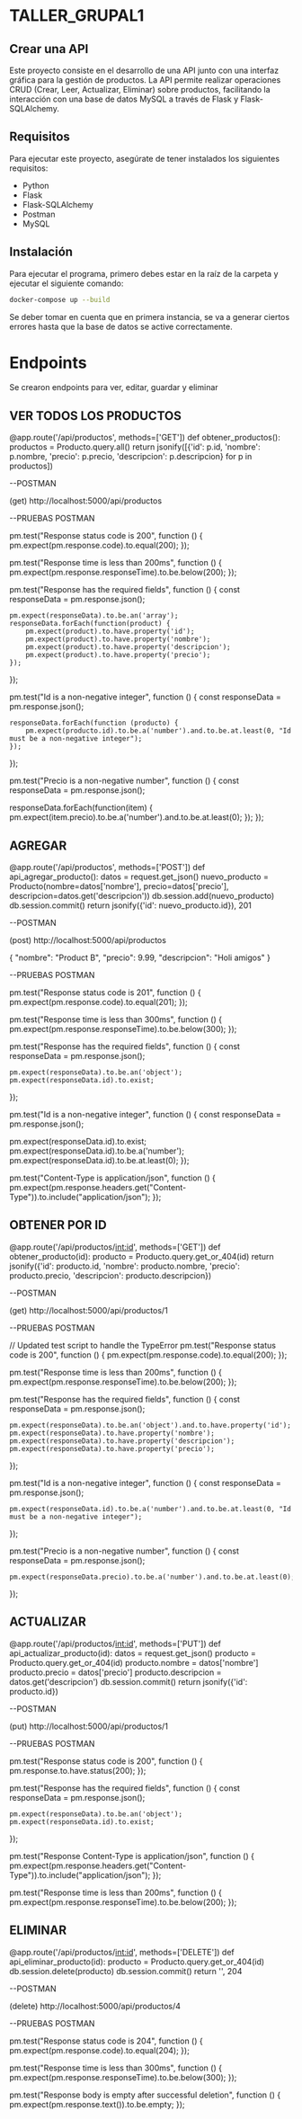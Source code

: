 # TALLER_GRUPAL1

## Crear una API

Este proyecto consiste en el desarrollo de una API junto con una interfaz gráfica para la gestión de productos. La API permite realizar operaciones CRUD (Crear, Leer, Actualizar, Eliminar) sobre productos, facilitando la interacción con una base de datos MySQL a través de Flask y Flask-SQLAlchemy.

## Requisitos

Para ejecutar este proyecto, asegúrate de tener instalados los siguientes requisitos:

- Python
- Flask
- Flask-SQLAlchemy
- Postman
- MySQL

## Instalación

Para ejecutar el programa, primero debes estar en la raíz de la carpeta y ejecutar el siguiente comando:

```bash
docker-compose up --build 
```

Se deber tomar en cuenta que en primera instancia, se va a generar ciertos errores hasta
que la base de datos se active correctamente.

# Endpoints 

Se crearon endpoints para ver, editar, guardar y eliminar

## VER TODOS LOS PRODUCTOS
@app.route('/api/productos', methods=['GET'])
def obtener_productos():
    productos = Producto.query.all()
    return jsonify([{'id': p.id, 'nombre': p.nombre, 'precio': p.precio, 'descripcion': p.descripcion} for p in productos])

 --POSTMAN 

 (get) http://localhost:5000/api/productos

 --PRUEBAS POSTMAN

 pm.test("Response status code is 200", function () {
    pm.expect(pm.response.code).to.equal(200);
});


pm.test("Response time is less than 200ms", function () {
  pm.expect(pm.response.responseTime).to.be.below(200);
});


pm.test("Response has the required fields", function () {
    const responseData = pm.response.json();
    
    pm.expect(responseData).to.be.an('array');
    responseData.forEach(function(product) {
        pm.expect(product).to.have.property('id');
        pm.expect(product).to.have.property('nombre');
        pm.expect(product).to.have.property('descripcion');
        pm.expect(product).to.have.property('precio');
    });
});


pm.test("Id is a non-negative integer", function () {
    const responseData = pm.response.json();
    
    responseData.forEach(function (producto) {
        pm.expect(producto.id).to.be.a('number').and.to.be.at.least(0, "Id must be a non-negative integer");
    });
});


pm.test("Precio is a non-negative number", function () {
  const responseData = pm.response.json();
  
  responseData.forEach(function(item) {
    pm.expect(item.precio).to.be.a('number').and.to.be.at.least(0);
  });
});


## AGREGAR
@app.route('/api/productos', methods=['POST'])
def api_agregar_producto():
    datos = request.get_json()
    nuevo_producto = Producto(nombre=datos['nombre'], precio=datos['precio'], descripcion=datos.get('descripcion'))
    db.session.add(nuevo_producto)
    db.session.commit()
    return jsonify({'id': nuevo_producto.id}), 201

 --POSTMAN

(post) http://localhost:5000/api/productos

 {
  "nombre": "Product B",
  "precio": 9.99,
  "descripcion": "Holi amigos"
}

--PRUEBAS POSTMAN

pm.test("Response status code is 201", function () {
    pm.expect(pm.response.code).to.equal(201);
});


pm.test("Response time is less than 300ms", function () {
  pm.expect(pm.response.responseTime).to.be.below(300);
});


pm.test("Response has the required fields", function () {
    const responseData = pm.response.json();
    
    pm.expect(responseData).to.be.an('object');
    pm.expect(responseData.id).to.exist;
});


pm.test("Id is a non-negative integer", function () {
  const responseData = pm.response.json();
  
  pm.expect(responseData.id).to.exist;
  pm.expect(responseData.id).to.be.a('number');
  pm.expect(responseData.id).to.be.at.least(0);
});


pm.test("Content-Type is application/json", function () {
  pm.expect(pm.response.headers.get("Content-Type")).to.include("application/json");
});

## OBTENER POR ID
@app.route('/api/productos/<int:id>', methods=['GET'])
def obtener_producto(id):
    producto = Producto.query.get_or_404(id)
    return jsonify({'id': producto.id, 'nombre': producto.nombre, 'precio': producto.precio, 'descripcion': producto.descripcion})

--POSTMAN

(get) http://localhost:5000/api/productos/1

--PRUEBAS POSTMAN

// Updated test script to handle the TypeError
pm.test("Response status code is 200", function () {
    pm.expect(pm.response.code).to.equal(200);
});


pm.test("Response time is less than 200ms", function () {
    pm.expect(pm.response.responseTime).to.be.below(200);
});


pm.test("Response has the required fields", function () {
    const responseData = pm.response.json();
    
    pm.expect(responseData).to.be.an('object').and.to.have.property('id');
    pm.expect(responseData).to.have.property('nombre');
    pm.expect(responseData).to.have.property('descripcion');
    pm.expect(responseData).to.have.property('precio');
});


pm.test("Id is a non-negative integer", function () {
    const responseData = pm.response.json();
    
    pm.expect(responseData.id).to.be.a('number').and.to.be.at.least(0, "Id must be a non-negative integer");
});


pm.test("Precio is a non-negative number", function () {
    const responseData = pm.response.json();
  
    pm.expect(responseData.precio).to.be.a('number').and.to.be.at.least(0);
});

## ACTUALIZAR
@app.route('/api/productos/<int:id>', methods=['PUT'])
def api_actualizar_producto(id):
    datos = request.get_json()
    producto = Producto.query.get_or_404(id)
    producto.nombre = datos['nombre']
    producto.precio = datos['precio']
    producto.descripcion = datos.get('descripcion')
    db.session.commit()
    return jsonify({'id': producto.id})

--POSTMAN

(put) http://localhost:5000/api/productos/1

--PRUEBAS POSTMAN

pm.test("Response status code is 200", function () {
    pm.response.to.have.status(200);
});


pm.test("Response has the required fields", function () {
    const responseData = pm.response.json();
    
    pm.expect(responseData).to.be.an('object');
    pm.expect(responseData.id).to.exist;
});


pm.test("Response Content-Type is application/json", function () {
    pm.expect(pm.response.headers.get("Content-Type")).to.include("application/json");
});


pm.test("Response time is less than 200ms", function () {
  pm.expect(pm.response.responseTime).to.be.below(200);
});

## ELIMINAR
@app.route('/api/productos/<int:id>', methods=['DELETE'])
def api_eliminar_producto(id):
    producto = Producto.query.get_or_404(id)
    db.session.delete(producto)
    db.session.commit()
    return '', 204

--POSTMAN

(delete) http://localhost:5000/api/productos/4

--PRUEBAS POSTMAN

pm.test("Response status code is 204", function () { 
    pm.expect(pm.response.code).to.equal(204); 
});

pm.test("Response time is less than 300ms", function () {  
    pm.expect(pm.response.responseTime).to.be.below(300); 
});

pm.test("Response body is empty after successful deletion", function () { 
    pm.expect(pm.response.text()).to.be.empty; 
});
